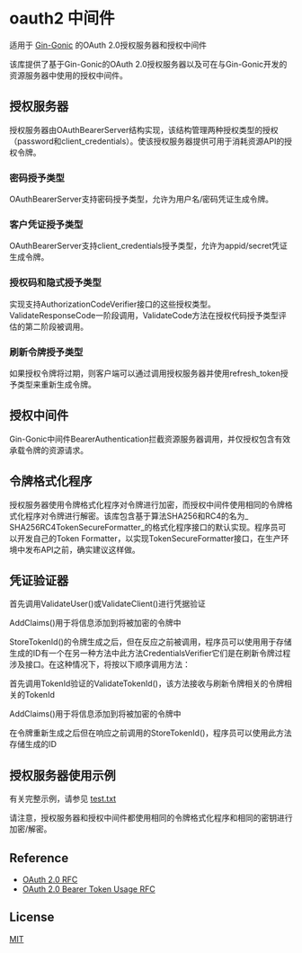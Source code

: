 # oauth2 中间件

适用于 [Gin-Gonic](https://github.com/gin-gonic/gin) 的OAuth 2.0授权服务器和授权中间件

该库提供了基于Gin-Gonic的OAuth 2.0授权服务器以及可在与Gin-Gonic开发的资源服务器中使用的授权中间件。

## 授权服务器

授权服务器由OAuthBearerServer结构实现，该结构管理两种授权类型的授权（password和client_credentials）。使该授权服务器提供可用于消耗资源API的授权令牌。

### 密码授予类型

OAuthBearerServer支持密码授予类型，允许为用户名/密码凭证生成令牌。

### 客户凭证授予类型

OAuthBearerServer支持client_credentials授予类型，允许为appid/secret凭证生成令牌。

### 授权码和隐式授予类型

实现支持AuthorizationCodeVerifier接口的这些授权类型。ValidateResponseCode一阶段调用，ValidateCode方法在授权代码授予类型评估的第二阶段被调用。

### 刷新令牌授予类型

如果授权令牌将过期，则客户端可以通过调用授权服务器并使用refresh_token授予类型来重新生成令牌。

## 授权中间件

Gin-Gonic中间件BearerAuthentication拦截资源服务器调用，并仅授权包含有效承载令牌的资源请求。

## 令牌格式化程序

授权服务器使用令牌格式化程序对令牌进行加密，而授权中间件使用相同的令牌格式化程序对令牌进行解密。该库包含基于算法SHA256和RC4的名为_ SHA256RC4TokenSecureFormatter_的格式化程序接口的默认实现。程序员可以开发自己的Token Formatter，以实现TokenSecureFormatter接口，在生产环境中发布API之前，确实建议这样做。

## 凭证验证器

首先调用ValidateUser()或ValidateClient()进行凭据验证

AddClaims()用于将信息添加到将被加密的令牌中

StoreTokenId()的令牌生成之后，但在反应之前被调用，程序员可以使用用于存储生成的ID有一个在另一种方法中此方法CredentialsVerifier它们是在刷新令牌过程涉及接口。在这种情况下，将按以下顺序调用方法：

首先调用TokenId验证的ValidateTokenId()，该方法接收与刷新令牌相关的令牌相关的TokenId

AddClaims()用于将信息添加到将被加密的令牌中

在令牌重新生成之后但在响应之前调用的StoreTokenId()，程序员可以使用此方法存储生成的ID

## 授权服务器使用示例



有关完整示例，请参见 [test.txt](https://github.com/asoow/oauth2/blob/master/test.txt) 

请注意，授权服务器和授权中间件都使用相同的令牌格式化程序和相同的密钥进行加密/解密。

## Reference

- [OAuth 2.0 RFC](https://tools.ietf.org/html/rfc6749)
- [OAuth 2.0 Bearer Token Usage RFC](https://tools.ietf.org/html/rfc6750)

## License

[MIT](https://github.com/asoow/oauth2/blob/master/LICENSE)
